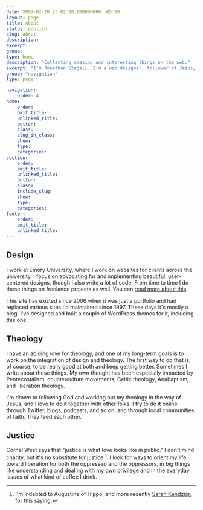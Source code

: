 ```yaml
---
date: 2007-02-20 23:02:00.000000000 -05:00
layout: page
title: About
status: publish
slug: about
description:
excerpt:
group:
type: home
description: "Collecting amazing and interesting things on the web."
excerpt: "I'm Jonathan Stegall. I'm a web designer, follower of Jesus, and seeker of justice. I'm happiest when I can combine all of those things. I live in Atlanta with my wife and daughter. I love great coffee, great beer, and great music. I do <a href=\"http://twitter.com/jonathanstegall\">tweet</a> a lot."
group: "navigation"
type: page

navigation:
    order: 4
home:
    order: 
    omit_title:
    unlinked_title:
    button:
    class:
    slug_in_class:
    show:
    type:
    categories:
section:
    order:
    omit_title:
    unlinked_title:
    button:
    class: 
    include_slug: 
    show:
    type:
    categories:
footer:
    order:
    omit_title:
    unlinked_title:
---
```

## Design

I work at Emory University, where I work on websites for clients across the university. I focus on advocating for and implementing beautiful, user-centered designs, though I also write a lot of code. From time to time I do these things on freelance projects as well. You can [read more about this](/work/).

This site has existed since 2006 when it was just a portfolio and had replaced various sites I'd maintained since 1997. These days it's mostly a blog. I've designed and built a couple of WordPress themes for it, including this one.

## Theology

I have an abiding love for theology, and one of my long-term goals is to work on the integration of design and theology. The first way to do that is, of course, to be really good at both and keep getting better. Sometimes I write about these things. My own thought has been especially impacted by Pentecostalism, counterculture movements, Celtic theology, Anabaptism, and liberation theology.

I'm drawn to following God and working out my theology in the way of Jesus, and I love to do it together with other folks. I try to do it online through Twitter, blogs, podcasts, and so on, and through local communities of faith. They feed each other.

## Justice

Cornel West says that "justice is what love looks like in public." I don't mind charity, but it's no substitute for justice [^1]. I look for ways to orient my life toward liberation for both the oppressed and the oppressors, in big things like understanding and dealing with my own privilege and in the everyday issues of what kind of coffee I drink.

[^1]: I'm indebted to Augustine of Hippo, and more recently [Sarah Kendzior](http://www.aljazeera.com/indepth/opinion/2013/12/charity-not-substitute-justice-201312173423540217.html), for this saying.